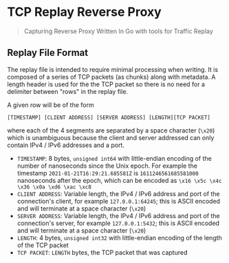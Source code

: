 # TCP Replay Reverse Proxy

> Capturing Reverse Proxy Written In Go with tools for Traffic Replay

## Replay File Format

The replay file is intended to require minimal processing when writing. It
is composed of a series of TCP packets (as chunks) along with metadata.
A length header is used for the the TCP packet so there is no need for a
delimiter between "rows" in the replay file.

A given row will be of the form

```
[TIMESTAMP] [CLIENT ADDRESS] [SERVER ADDRESS] [LENGTH][TCP PACKET]
```

where each of the 4 segments are separated by a space character (`\x20`)
which is unambiguous because the client and server addressed can only contain
IPv4 / IPv6 addresses and a port.

-   `TIMESTAMP`: 8 bytes, `unsigned int64` with little-endian encoding of the
    number of nanoseconds since the Unix epoch. For example the timestamp
    `2021-01-21T16:29:21.685581Z` is `1611246561685581000` nanoseconds after
    the epoch, which can be encoded as
    `\x16 \x5c \x4c \x36 \x0a \xd6 \xac \xc8`
-   `CLIENT ADDRESS`: Variable length, the IPv4 / IPv6 address and port of the
    connection's client, for example `127.0.0.1:64245`; this is ASCII
    encoded and will terminate at a space character (`\x20`)
-   `SERVER ADDRESS`: Variable length, the IPv4 / IPv6 address and port of the
    connection's server, for example `127.0.0.1:5432`; this is ASCII
    encoded and will terminate at a space character (`\x20`)
-   `LENGTH`: 4 bytes, `unsigned int32` with little-endian encoding of the
    length of the TCP packet
-   `TCP PACKET`: `LENGTH` bytes, the TCP packet that was captured
